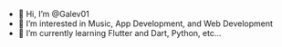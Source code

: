 - 👋 Hi, I’m @Galev01
- 👀 I’m interested in Music, App Development, and Web Development
- 🌱 I’m currently learning Flutter and Dart, Python, etc...
